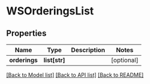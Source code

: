 # WSOrderingsList

## Properties
Name | Type | Description | Notes
------------ | ------------- | ------------- | -------------
**orderings** | **list[str]** |  | [optional] 

[[Back to Model list]](../README.md#documentation-for-models) [[Back to API list]](../README.md#documentation-for-api-endpoints) [[Back to README]](../README.md)


